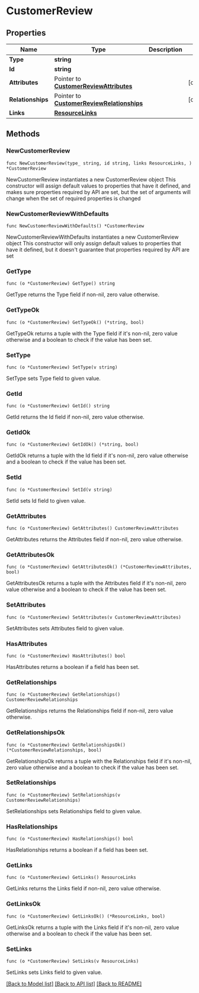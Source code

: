 # CustomerReview

## Properties

Name | Type | Description | Notes
------------ | ------------- | ------------- | -------------
**Type** | **string** |  | 
**Id** | **string** |  | 
**Attributes** | Pointer to [**CustomerReviewAttributes**](CustomerReviewAttributes.md) |  | [optional] 
**Relationships** | Pointer to [**CustomerReviewRelationships**](CustomerReviewRelationships.md) |  | [optional] 
**Links** | [**ResourceLinks**](ResourceLinks.md) |  | 

## Methods

### NewCustomerReview

`func NewCustomerReview(type_ string, id string, links ResourceLinks, ) *CustomerReview`

NewCustomerReview instantiates a new CustomerReview object
This constructor will assign default values to properties that have it defined,
and makes sure properties required by API are set, but the set of arguments
will change when the set of required properties is changed

### NewCustomerReviewWithDefaults

`func NewCustomerReviewWithDefaults() *CustomerReview`

NewCustomerReviewWithDefaults instantiates a new CustomerReview object
This constructor will only assign default values to properties that have it defined,
but it doesn't guarantee that properties required by API are set

### GetType

`func (o *CustomerReview) GetType() string`

GetType returns the Type field if non-nil, zero value otherwise.

### GetTypeOk

`func (o *CustomerReview) GetTypeOk() (*string, bool)`

GetTypeOk returns a tuple with the Type field if it's non-nil, zero value otherwise
and a boolean to check if the value has been set.

### SetType

`func (o *CustomerReview) SetType(v string)`

SetType sets Type field to given value.


### GetId

`func (o *CustomerReview) GetId() string`

GetId returns the Id field if non-nil, zero value otherwise.

### GetIdOk

`func (o *CustomerReview) GetIdOk() (*string, bool)`

GetIdOk returns a tuple with the Id field if it's non-nil, zero value otherwise
and a boolean to check if the value has been set.

### SetId

`func (o *CustomerReview) SetId(v string)`

SetId sets Id field to given value.


### GetAttributes

`func (o *CustomerReview) GetAttributes() CustomerReviewAttributes`

GetAttributes returns the Attributes field if non-nil, zero value otherwise.

### GetAttributesOk

`func (o *CustomerReview) GetAttributesOk() (*CustomerReviewAttributes, bool)`

GetAttributesOk returns a tuple with the Attributes field if it's non-nil, zero value otherwise
and a boolean to check if the value has been set.

### SetAttributes

`func (o *CustomerReview) SetAttributes(v CustomerReviewAttributes)`

SetAttributes sets Attributes field to given value.

### HasAttributes

`func (o *CustomerReview) HasAttributes() bool`

HasAttributes returns a boolean if a field has been set.

### GetRelationships

`func (o *CustomerReview) GetRelationships() CustomerReviewRelationships`

GetRelationships returns the Relationships field if non-nil, zero value otherwise.

### GetRelationshipsOk

`func (o *CustomerReview) GetRelationshipsOk() (*CustomerReviewRelationships, bool)`

GetRelationshipsOk returns a tuple with the Relationships field if it's non-nil, zero value otherwise
and a boolean to check if the value has been set.

### SetRelationships

`func (o *CustomerReview) SetRelationships(v CustomerReviewRelationships)`

SetRelationships sets Relationships field to given value.

### HasRelationships

`func (o *CustomerReview) HasRelationships() bool`

HasRelationships returns a boolean if a field has been set.

### GetLinks

`func (o *CustomerReview) GetLinks() ResourceLinks`

GetLinks returns the Links field if non-nil, zero value otherwise.

### GetLinksOk

`func (o *CustomerReview) GetLinksOk() (*ResourceLinks, bool)`

GetLinksOk returns a tuple with the Links field if it's non-nil, zero value otherwise
and a boolean to check if the value has been set.

### SetLinks

`func (o *CustomerReview) SetLinks(v ResourceLinks)`

SetLinks sets Links field to given value.



[[Back to Model list]](../README.md#documentation-for-models) [[Back to API list]](../README.md#documentation-for-api-endpoints) [[Back to README]](../README.md)


